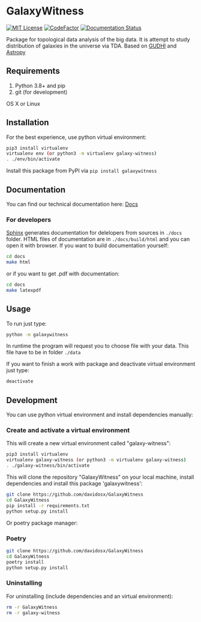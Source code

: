 # GalaxyWitness
[![MIT License](https://img.shields.io/badge/license-MIT-blue.svg?style=flat)](http://choosealicense.com/licenses/mit/)
[![CodeFactor](https://www.codefactor.io/repository/github/davidosx/galaxywitness/badge/master)](https://www.codefactor.io/repository/github/davidosx/galaxywitness/overview/master)
[![Documentation Status](https://readthedocs.org/projects/galaxywitness/badge/?version=latest)](https://galaxywitness.readthedocs.io/en/latest/?badge=latest)


Package for topological data analysis of the big data. It is attempt to study distribution of galaxies in the universe via TDA. Based on [GUDHI](https://gudhi.inria.fr) and [Astropy](https://www.astropy.org)

## Requirements
1. Python 3.8+ and pip
2. git (for development)

OS X or Linux

## Installation
For the best experience, use python virtual environment:
```sh
pip3 install virtualenv
virtualenv env (or python3 -m virtualenv galaxy-witness)
. ./env/bin/activate
```
Install this package from PyPI via ```pip install galaxywitness```

## Documentation
You can find our technical documentation here: [Docs](https://galaxywitness.rtfd.io)
### For developers
[Sphinx](https://www.sphinx-doc.org/en/master/index.html) generates documentation for delelopers from sources in <code>./docs</code> folder. HTML files of documentation are in <code>./docs/build/html</code> and you can open it with browser. 
If you want to build documentation yourself:
```sh
cd docs
make html
```
or if you want to get .pdf with documentation:
```sh
cd docs
make latexpdf
```

## Usage
To run just type:
```sh   
python -m galaxywitness
```

In runtime the program will request you to choose file with your data. This file have to be in folder ```./data```

If you want to finish a work with package and deactivate virtual environment just type:
```sh
deactivate
```

## Development
You can use python virtual environment and install dependencies manually:
### Create and activate a virtual environment
This will create a new virtual environment called "galaxy-witness":
```sh
pip3 install virtualenv
virtualenv galaxy-witness (or python3 -m virtualenv galaxy-witness)
. ./galaxy-witness/bin/activate
``` 
This will clone the repository "GalaxyWitness" on your local machine, install dependencies and install this package 'galaxywitness':
```sh
git clone https://github.com/davidosx/GalaxyWitness
cd GalaxyWitness
pip install -r requirements.txt
python setup.py install
```

Or poetry package manager:
### Poetry
```sh
git clone https://github.com/davidosx/GalaxyWitness
cd GalaxyWitness
poetry install
python setup.py install
```

### Uninstalling
For uninstalling (include dependencies and an virtual environment):
```sh
rm -r GalaxyWitness
rm -r galaxy-witness
```


